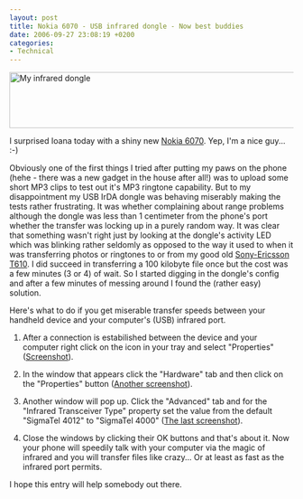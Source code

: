 ```yaml
---
layout: post
title: Nokia 6070 - USB infrared dongle - Now best buddies
date: 2006-09-27 23:08:19 +0200
categories:
- Technical
---
```

<img src="http://www.rusiczki.net/blog/blogpics/usb-infrared-dongle.jpg" width="510" height="99" alt="My infrared dongle" class="image" />

I surprised Ioana today with a shiny new <a href="http://www.nokia.com/phones/6070">Nokia 6070</a>. Yep, I'm a nice guy... :-)

Obviously one of the first things I tried after putting my paws on the phone (hehe - there was a new gadget in the house after all!) was to upload some short MP3 clips to test out it's MP3 ringtone capability. But to my disappointment my USB IrDA dongle was behaving miserably making the tests rather frustrating. It was whether complaining about range problems although the dongle was less than 1 centimeter from the phone's port whether the transfer was locking up in a purely random way. It was clear that something wasn't right just by looking at the dongle's activity LED which was blinking rather seldomly as opposed to the way it used to when it was transferring photos or ringtones to or from my good old <a href="http://www.sonyericsson.com/T610/">Sony-Ericsson T610</a>. I did succeed in transferring a 100 kilobyte file once but the cost was a few minutes (3 or 4) of wait. So I started digging in the dongle's config and after a few minutes of messing around I found the (rather easy) solution.

Here's what to do if you get miserable transfer speeds between your handheld device and your computer's (USB) infrared port.

1. After a connection is estabilished between the device and your computer right click on the icon in your tray and select "Properties" (<a href="http://www.rusiczki.net/blog/blogpics/irda-config-step-1.php" onclick="window.open('http://www.rusiczki.net/blog/blogpics/irda-config-step-1.php','popup','width=193,height=120,scrollbars=no,resizable=no,toolbar=no,directories=no,location=no,menubar=no,status=no,left=0,top=0'); return false">Screenshot</a>).

2. In the window that appears click the "Hardware" tab and then click on the "Properties" button (<a href="http://www.rusiczki.net/blog/blogpics/irda-config-step-2.php" onclick="window.open('http://www.rusiczki.net/blog/blogpics/irda-config-step-2.php','popup','width=367,height=450,scrollbars=no,resizable=no,toolbar=no,directories=no,location=no,menubar=no,status=no,left=0,top=0'); return false">Another screenshot</a>).

3. Another window will pop up. Click the "Advanced" tab and for the "Infrared Transceiver Type" property set the value from the default "SigmaTel 4012" to "SigmaTel 4000" (<a href="http://www.rusiczki.net/blog/blogpics/irda-config-step-3.php" onclick="window.open('http://www.rusiczki.net/blog/blogpics/irda-config-step-3.php','popup','width=404,height=455,scrollbars=no,resizable=no,toolbar=no,directories=no,location=no,menubar=no,status=no,left=0,top=0'); return false">The last screenshot</a>).

4. Close the windows by clicking their OK buttons and that's about it. Now your phone will speedily talk with your computer via the magic of infrared and you will transfer files like crazy... Or at least as fast as the infrared port permits.

I hope this entry will help somebody out there.

